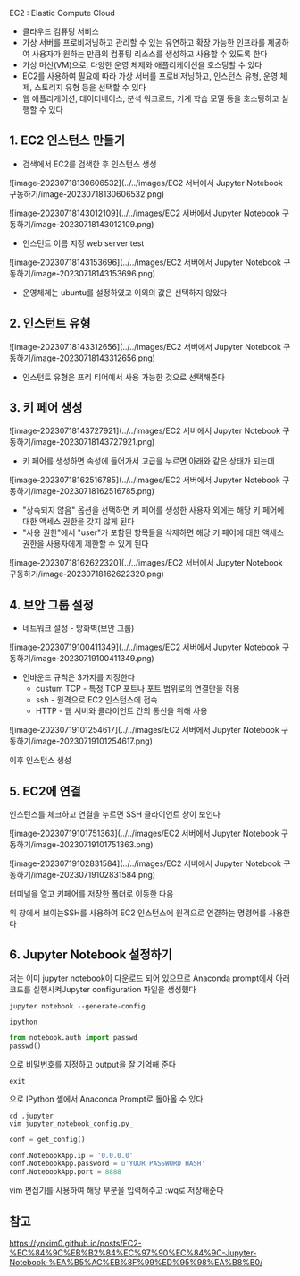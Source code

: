 EC2 : Elastic Compute Cloud 

- 클라우드 컴퓨팅 서비스
- 가상 서버를 프로비저닝하고 관리할 수 있는 유연하고 확장 가능한 인프라를 제공하여 사용자가 원하는 만큼의 컴퓨팅 리소스를 생성하고 사용할 수 있도록 한다
- 가상 머신(VM)으로, 다양한 운영 체제와 애플리케이션을 호스팅할 수 있다
- EC2를 사용하여 필요에 따라 가상 서버를 프로비저닝하고, 인스턴스 유형, 운영 체제, 스토리지 유형 등을 선택할 수 있다 
- 웹 애플리케이션, 데이터베이스, 분석 워크로드, 기계 학습 모델 등을 호스팅하고 실행할 수 있다



## 1. EC2 인스턴스 만들기

- 검색에서 EC2를 검색한 후 인스턴스 생성

![image-20230718130606532](../../images/EC2 서버에서 Jupyter Notebook 구동하기/image-20230718130606532.png)

![image-20230718143012109](../../images/EC2 서버에서 Jupyter Notebook 구동하기/image-20230718143012109.png)

- 인스턴트 이름 지정 web server test

![image-20230718143153696](../../images/EC2 서버에서 Jupyter Notebook 구동하기/image-20230718143153696.png)

- 운영체제는 ubuntu를 설정하였고 이외의 값은 선택하지 않았다



## 2. 인스턴트 유형

![image-20230718143312656](../../images/EC2 서버에서 Jupyter Notebook 구동하기/image-20230718143312656.png)

- 인스턴트 유형은 프리 티어에서 사용 가능한 것으로 선택해준다



## 3. 키 페어 생성

![image-20230718143727921](../../images/EC2 서버에서 Jupyter Notebook 구동하기/image-20230718143727921.png)

- 키 페어를 생성하면 속성에 들어가서 고급을 누르면 아래와 같은 상태가 되는데

![image-20230718162516785](../../images/EC2 서버에서 Jupyter Notebook 구동하기/image-20230718162516785.png)

- "상속되지 않음" 옵션을 선택하면 키 페어를 생성한 사용자 외에는 해당 키 페어에 대한 액세스 권한을 갖지 않게 된다
- "사용 권한"에서 "user"가 포함된 항목들을 삭제하면 해당 키 페어에 대한 액세스 권한을 사용자에게 제한할 수 있게 된다

![image-20230718162622320](../../images/EC2 서버에서 Jupyter Notebook 구동하기/image-20230718162622320.png)

## 4. 보안 그룹 설정 

- 네트워크 설정 - 방화벽(보안 그룹)

![image-20230719100411349](../../images/EC2 서버에서 Jupyter Notebook 구동하기/image-20230719100411349.png)

- 인바운드 규칙은 3가지를 지정한다 
  - custum TCP - 특정 TCP 포트나 포트 범위로의 연결만을 허용
  - ssh - 원격으로 EC2 인스턴스에 접속 
  - HTTP - 웹 서버와 클라이언트 간의 통신을 위해 사용

![image-20230719101254617](../../images/EC2 서버에서 Jupyter Notebook 구동하기/image-20230719101254617.png)

이후 인스턴스 생성



## 5. EC2에 연결

인스턴스를 체크하고 연결을 누르면 SSH 클라이언트 창이 보인다

![image-20230719101751363](../../images/EC2 서버에서 Jupyter Notebook 구동하기/image-20230719101751363.png)	

![image-20230719102831584](../../images/EC2 서버에서 Jupyter Notebook 구동하기/image-20230719102831584.png)

터미널을 열고 키페어를 저장한 폴더로 이동한 다음 

위 창에서 보이는SSH를 사용하여 EC2 인스턴스에 원격으로 연결하는 명령어를 사용한다



## 6. Jupyter Notebook 설정하기

저는 이미 jupyter notebook이 다운로드 되어 있으므로 Anaconda prompt에서 아래 코드를 실행시켜Jupyter configuration 파일을 생성했다

```shell
jupyter notebook --generate-config
```

```shell
ipython
```





```python
from notebook.auth import passwd
passwd()
```

으로 비밀번호를 지정하고 output을 잘 기억해 준다

```shell
exit
```

으로 IPython 셸에서 Anaconda Prompt로 돌아올 수 있다

```shell
cd .jupyter
vim jupyter_notebook_config.py_
```

```python
conf = get_config()

conf.NotebookApp.ip = '0.0.0.0'
conf.NotebookApp.password = u'YOUR PASSWORD HASH'
conf.NotebookApp.port = 8888
```

vim 편집기를 사용하여 해당 부분을 입력해주고 :wq로 저장해준다





## 참고

https://ynkim0.github.io/posts/EC2-%EC%84%9C%EB%B2%84%EC%97%90%EC%84%9C-Jupyter-Notebook-%EA%B5%AC%EB%8F%99%ED%95%98%EA%B8%B0/


